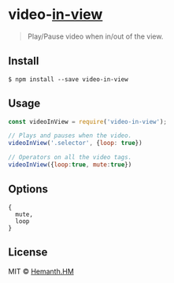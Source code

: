 # video-[in-view](https://github.com/camwiegert/in-view)
> Play/Pause video when in/out of the view.


## Install

```
$ npm install --save video-in-view
```


## Usage

```js
const videoInView = require('video-in-view');

// Plays and pauses when the video.
videoInView('.selector', {loop: true})

// Operators on all the video tags.
videoInView({loop:true, mute:true})
```

## Options

```
{
  mute,
  loop
}
```

## License

MIT © [Hemanth.HM](https://h3manth.com)
